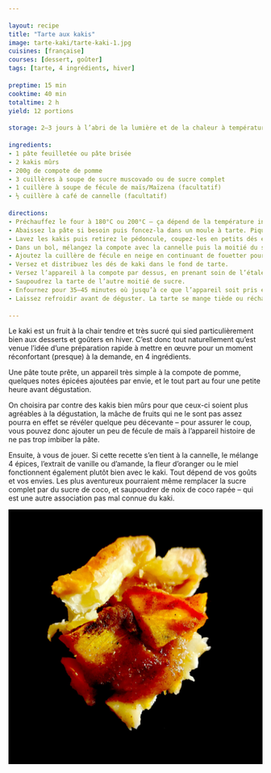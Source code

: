 ```yaml
---

layout: recipe
title: "Tarte aux kakis"
image: tarte-kaki/tarte-kaki-1.jpg
cuisines: [française]
courses: [dessert, goûter]
tags: [tarte, 4 ingrédients, hiver]

preptime: 15 min
cooktime: 40 min
totaltime: 2 h
yield: 12 portions

storage: 2–3 jours à l’abri de la lumière et de la chaleur à température ambiante.

ingredients:
- 1 pâte feuilletée ou pâte brisée
- 2 kakis mûrs
- 200g de compote de pomme
- 3 cuillères à soupe de sucre muscovado ou de sucre complet
- 1 cuillère à soupe de fécule de maïs/Maïzena (facultatif) 
- ½ cuillère à café de cannelle (facultatif)

directions:
- Préchauffez le four à 180°C ou 200°C – ça dépend de la température indiquée sur le paquet de votre pâte industrielle.
- Abaissez la pâte si besoin puis foncez-la dans un moule à tarte. Piquez-la puis réservez-la au frigo.
- Lavez les kakis puis retirez le pédoncule, coupez-les en petits dés et réservez.
- Dans un bol, mélangez la compote avec la cannelle puis la moitié du sucre.
- Ajoutez la cuillère de fécule en neige en continuant de fouetter pour bien l’incorporer et obtenir un appareil sans grumeau. 
- Versez et distribuez les dés de kaki dans le fond de tarte.
- Versez l’appareil à la compote par dessus, en prenant soin de l’étaler, et mélangez bien une dernière fois pour recouvrir le fond de tarte sans laisser de trou dans la garniture.
- Saupoudrez la tarte de l’autre moitié de sucre.
- Enfournez pour 35–45 minutes où jusqu’à ce que l’appareil soit pris et caramélisé, et la pâte bien cuite. 
- Laissez refroidir avant de déguster. La tarte se mange tiède ou réchauffée. 

---
```


Le kaki est un fruit à la chair tendre et très sucré qui sied particulièrement bien aux desserts et goûters en hiver. C’est donc tout naturellement qu’est venue l’idée d’une préparation rapide à mettre en œuvre pour un moment réconfortant (presque) à la demande, en 4 ingrédients.

Une pâte toute prête, un appareil très simple à la compote de pomme, quelques notes épicées ajoutées par envie, et le tout part au four une petite heure avant dégustation. 

On choisira par contre des kakis bien mûrs pour que ceux-ci soient plus agréables à la dégustation, la mâche de fruits qui ne le sont pas assez pourra en effet se révéler quelque peu décevante – pour assurer le coup, vous pouvez donc ajouter un peu de fécule de maïs à l’appareil histoire de ne pas trop imbiber la pâte.

Ensuite, à vous de jouer. Si cette recette s’en tient à la cannelle, le mélange 4 épices, l’extrait de vanille ou d’amande, la fleur d’oranger ou le miel fonctionnent également plutôt bien avec le kaki. Tout dépend de vos goûts et vos envies. Les plus aventureux pourraient même remplacer la sucre complet par du sucre de coco, et saupoudrer de noix de coco rapée – qui est une autre association pas mal connue du kaki.

![Les morceaux de kaki doivent être tendres sous la dent, avec un belle caramélisation bien aidée par la compote de pomme. Si le kaki n'est pas assez mûr, la tarte pourrait être décevante à la mâche.](../images/tarte-kaki/tarte-kaki-2.jpg)